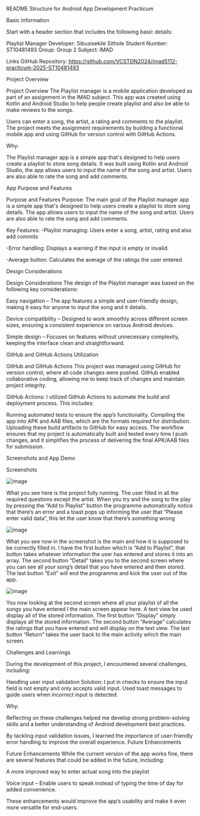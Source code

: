 README Structure for Android App Development Practicum 

Basic Information

Start with a header section that includes the following basic details:

Playlist Manager 
Developer: Sibusisekile Sithole
Student Number: ST10481493
Group: Group 2
Subject: IMAD

Links
GitHub Repository: https://github.com/VCSTDN2024/imad5112-practicum-2025-ST10481493

Project Overview

Project Overview
The Playlist manager is a mobile application developed as part of an assignment in the IMAD subject. This app was created using Kotlin and Android Studio to help people create playlist and also be able to make reviews to the songs.

Users can enter a song, the artist, a rating and comments to the playlist. The project meets the assignment requirements by building a functional mobile app and using GitHub for version control with GitHub Actions.

Why:

The Playlist manager app is a simple app that's designed to help users create a playlist to store song details. It was built using Kotlin and Android Studio, the app allows users to input the name of the song and artist. Users are also able to rate the song and add comments.

App Purpose and Features

Purpose and Features
Purpose:
The main goal of the Playlist manager app is a simple app that's designed to help users create a playlist to store song details. The app allows users to input the name of the song and artist. Users are also able to rate the song and add comments.

Key Features:
-Playlist managing: Users enter a song, artist, rating and also add commits

-Error handling: Displays a warning if the input is empty or invalid. 

-Average button: Calculates the average of the ratings the user entered



Design Considerations

Design Considerations
The design of the Playlist manager was based on the following key considerations:

Easy navigation – The app features a simple and user-friendly design, making it easy for anyone to input the song and it details. 

Device compatibility – Designed to work smoothly across different screen sizes, ensuring a consistent experience on various Android devices.

Simple design – Focuses on features without unnecessary complexity, keeping the interface clean and straightforward.


GitHub and GitHub Actions Utilization

GitHub and GitHub Actions
This project was managed using GitHub for version control, where all code changes were pushed. GitHub enabled collaborative coding, allowing me to keep track of changes and maintain project integrity.

GitHub Actions:
I utilized GitHub Actions to automate the build and deployment process. This includes:

Running automated tests to ensure the app’s functionality.
Compiling the app into APK and AAB files, which are the formats required for distribution.
Uploading these build artifacts to GitHub for easy access.
The workflow ensures that my project is automatically built and tested every time I push changes, and it simplifies the process of delivering the final APK/AAB files for submission.

Screenshots and App Demo

Screenshots

![image](https://github.com/user-attachments/assets/6e607ae8-b984-4d8a-8945-e36f96158020)

What you see here is the project fully running. The user filled in all the required questions except the artist. When you try and the song to the play by pressing the “Add to Playlist" button the programme automatically notice that there’s an error and a toast pops up informing the user that “Please enter valid data”, this let the user know that there’s something wrong

![image](https://github.com/user-attachments/assets/0789a80f-c891-413f-85b3-4d4ec57a446a)
 
What you see now in the screenshot is the main and how it is supposed to be correctly filled in. I have the first button which is “Add to Playlist”, that button takes whatever information the user has entered and stores it into an array. The second button “Detail” takes you to the second screen where you can see all your song’s detail that you have entered and then stored. The last button “Exit” will end the programme and kick the user out of the app. 

![image](https://github.com/user-attachments/assets/ef56adcf-edc1-4660-8f7c-83ea24b76dbe)
 
You now looking at the second screen where all your playlist of all the songs you have entered I the main screen appear here. A text view be used display all of the stored information. The first button “Display” simply displays all the stored information. The second button “Average” calculates the ratings that you have entered and will display on the text view. The last button “Return” takes the user back to the main activity which the main screen. 

Challenges and Learnings

During the development of this project, I encountered several challenges, including:

Handling user input validation
Solution: I put in checks to ensure the input field is not empty and only accepts valid input. Used toast messages to guide users when incorrect input is detected.



Why:

Reflecting on these challenges helped me develop strong problem-solving skills and a better understanding of Android development best practices.

By tackling input validation issues, I learned the importance of user-friendly error handling to improve the overall experience. Future Enhancements

Future Enhancements
While the current version of the app works fine, there are several features that could be added in the future, including:

A more improved way to enter actual song into the playlist 

Voice input – Enable users to speak instead of typing the time of day for added convenience.

These enhancements would improve the app’s usability and make it even more versatile for end-users.



